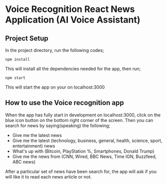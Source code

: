 # Voice Recognition React News Application (AI Voice Assistant)

## Project Setup
In the project directory, run the following codes;
```
npm install
```
This will install all the dependencies needed for the app, then run;
```
npm start
```
This will start the app on your on localhost:3000


## How to use the Voice recognition app
When the app has fully start in development on localhost:3000, click on the blue icon button on the bottom right corner of the screen. Then you can search for news by saying(speaking) the following;
- Give me the latest news
- Give me the latest (technology, business, general, health, science, sport, entertainment) news
- What's up with (Bitcoin, PlayStation %, Smartphones, Donald Trump)
- Give me the news from (CNN, Wired, BBC News, Time IGN, Buzzfeed, ABC news)

After a particular set of news have been search for, the app will ask if you will like it to read each news article or not.